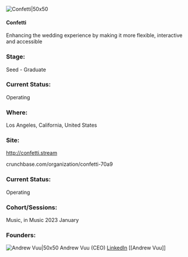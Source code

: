 

![Confetti|50x50](https://apimg.techstars.com/profiles/1675826070858_304054.png)

#### Confetti
Enhancing the wedding experience by making it more flexible, interactive and accessible

### Stage: 
Seed - Graduate 

### Current Status: 
Operating

### Where:
Los Angeles, California, United States

### Site:
http://confetti.stream



crunchbase.com/organization/confetti-70a9

### Current Status: 
Operating

### Cohort/Sessions: 
Music, in Music 2023 January

### Founders: 

![Andrew Vuu|50x50]() Andrew Vuu (CEO) [LinkedIn](https://linkedin.com/in/andrewvuu) [[Andrew Vuu]]


